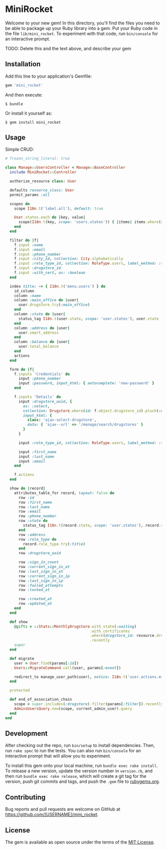 # MiniRocket

Welcome to your new gem! In this directory, you'll find the files you need to be able to package up your Ruby library into a gem. Put your Ruby code in the file `lib/mini_rocket`. To experiment with that code, run `bin/console` for an interactive prompt.

TODO: Delete this and the text above, and describe your gem

## Installation

Add this line to your application's Gemfile:

```ruby
gem 'mini_rocket'
```

And then execute:

    $ bundle

Or install it yourself as:

    $ gem install mini_rocket

## Usage

Simple CRUD:

```ruby
# frozen_string_literal: true

class Manage::UsersController < Manage::BaseController
  include MiniRocket::Controller

  authorize_resource class: User

  defaults resource_class: User
  permit_params :all

  scopes do
    scope I18n.t('label.all'), default: true

    User.states.each do |key, value|
      scope(I18n.t(key, scope: 'users.states')) { |items| items.where(state: value) }
    end
  end

  filter do |f|
    f.input :name
    f.input :email
    f.input :phone_number
    f.input :city_id, collection: City.alphabetically
    f.input :role_type_id, collection: RoleType.users, label_method: :title
    f.input :drugstore_id
    f.input :with_cert, as: :boolean
  end

  index title: -> { I18n.t('menu.users') } do
    id_column
    column :name
    column :main_office do |user|
      user.drugstore.try(:main_office)
    end
    column :state do |user|
      status_tag I18n.t(user.state, scope: 'user.states'), user.state
    end
    column :address do |user|
      user.smart_address
    end
    column :balance do |user|
      user.total_balance
    end
    actions
  end

  form do |f|
    f.inputs 'Credentials' do
      input :phone_number
      input :password, input_html: { autocomplete: 'new-password' }
    end

    f.inputs 'Details' do
      input :drugstore_uuid, {
        as: :select,
        collection: Drugstore.where(id: f.object.drugstore_id).pluck(:main_office, :uuid),
        input_html: {
          class: 'ajax-select-drugstore',
          data: { 'ajax--url' => '/manage/search/drugstores' }
        }
      }

      input :role_type_id, collection: RoleType.users, label_method: :title

      input :first_name
      input :last_name
      input :email
    end

    f.actions
  end

  show do |record|
    attributes_table_for record, layout: false do
      row :id
      row :first_name
      row :last_name
      row :email
      row :phone_number
      row :state do
        status_tag I18n.t(record.state, scope: 'user.states'), record.state
      end
      row :address
      row :role_type do
        record.role_type.try(:title)
      end
      row :drugstore_uuid

      row :sign_in_count
      row :current_sign_in_at
      row :last_sign_in_at
      row :current_sign_in_ip
      row :last_sign_in_ip
      row :failed_attempts
      row :locked_at

      row :created_at
      row :updated_at
    end
  end

  def show
    @gifts = ::Stats::MonthlyDrugstore.with_state(:waiting)
                                      .with_certificates
                                      .where(drugstore_id: resource.drugstore_id)
                                      .recently
    super
  end

  def migrate
    user = User.find(params[:id])
    Users::MigrateCommand.call(user, params[:event])

    redirect_to manage_user_path(user), notice: I18n.t('user.actions.migrated')
  end

  protected

  def end_of_association_chain
    scope = super.includes(:drugstore).filter(params[:filter]).recently
    AdminsUsersQuery.new(scope, current_admin_user).query
  end
end
```

## Development

After checking out the repo, run `bin/setup` to install dependencies. Then, run `rake spec` to run the tests. You can also run `bin/console` for an interactive prompt that will allow you to experiment.

To install this gem onto your local machine, run `bundle exec rake install`. To release a new version, update the version number in `version.rb`, and then run `bundle exec rake release`, which will create a git tag for the version, push git commits and tags, and push the `.gem` file to [rubygems.org](https://rubygems.org).

## Contributing

Bug reports and pull requests are welcome on GitHub at https://github.com/[USERNAME]/mini_rocket.

## License

The gem is available as open source under the terms of the [MIT License](https://opensource.org/licenses/MIT).
